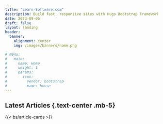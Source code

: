 ```yaml
---
title: "Learn-Software.com"
description: Build fast, responsive sites with Hugo Bootstrap Framework
date: 2023-09-06
draft: false
layout: landing
header:
  banner:
    alignment: center
    img: /images/banners/home.png

# menu:
#   main:
#     name: Home
#     weight: 1
#     params:
#       icon:
#         vendor: bootstrap
#         name: house
---
```


## Latest Articles {.text-center .mb-5}

{{< bs/article-cards >}}
